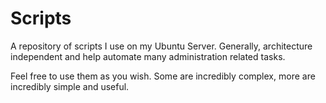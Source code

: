 # Scripts
A repository of scripts I use on my Ubuntu Server. Generally, architecture independent and help automate many administration related tasks.

Feel free to use them as you wish. Some are incredibly complex, more are incredibly simple and useful.
